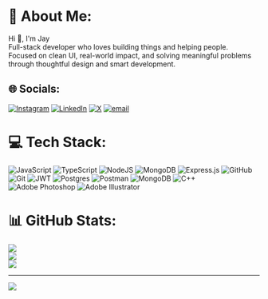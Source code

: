 # 💫 About Me:
Hi 👋, I'm Jay<br>Full-stack developer who loves building things and helping people. <br>Focused on clean UI, real-world impact, and solving meaningful problems through thoughtful design and smart development.


## 🌐 Socials:
[![Instagram](https://img.shields.io/badge/Instagram-%23E4405F.svg?logo=Instagram&logoColor=white)](https://instagram.com/jay__shende) [![LinkedIn](https://img.shields.io/badge/LinkedIn-%230077B5.svg?logo=linkedin&logoColor=white)](https://linkedin.com/in/jay-shende-2a5505209) [![X](https://img.shields.io/badge/X-black.svg?logo=X&logoColor=white)](https://x.com/JayShende17) [![email](https://img.shields.io/badge/Email-D14836?logo=gmail&logoColor=white)](mailto:jayshende1709@gmail.com) 

# 💻 Tech Stack:
![JavaScript](https://img.shields.io/badge/javascript-%23323330.svg?style=for-the-badge&logo=javascript&logoColor=%23F7DF1E) ![TypeScript](https://img.shields.io/badge/typescript-%23007ACC.svg?style=for-the-badge&logo=typescript&logoColor=white) ![NodeJS](https://img.shields.io/badge/node.js-6DA55F?style=for-the-badge&logo=node.js&logoColor=white) ![MongoDB](https://img.shields.io/badge/MongoDB-%234ea94b.svg?style=for-the-badge&logo=mongodb&logoColor=white) ![Express.js](https://img.shields.io/badge/express.js-%23404d59.svg?style=for-the-badge&logo=express&logoColor=%2361DAFB) ![GitHub](https://img.shields.io/badge/github-%23121011.svg?style=for-the-badge&logo=github&logoColor=white) ![Git](https://img.shields.io/badge/git-%23F05033.svg?style=for-the-badge&logo=git&logoColor=white) ![JWT](https://img.shields.io/badge/JWT-black?style=for-the-badge&logo=JSON%20web%20tokens) ![Postgres](https://img.shields.io/badge/postgres-%23316192.svg?style=for-the-badge&logo=postgresql&logoColor=white) ![Postman](https://img.shields.io/badge/Postman-FF6C37?style=for-the-badge&logo=postman&logoColor=white) ![MongoDB](https://img.shields.io/badge/MongoDB-%234ea94b.svg?style=for-the-badge&logo=mongodb&logoColor=white) ![C++](https://img.shields.io/badge/c++-%2300599C.svg?style=for-the-badge&logo=c%2B%2B&logoColor=white) ![Adobe Photoshop](https://img.shields.io/badge/adobe%20photoshop-%2331A8FF.svg?style=for-the-badge&logo=adobe%20photoshop&logoColor=white) ![Adobe Illustrator](https://img.shields.io/badge/adobe%20illustrator-%23FF9A00.svg?style=for-the-badge&logo=adobe%20illustrator&logoColor=white)
# 📊 GitHub Stats:
![](https://github-readme-stats.vercel.app/api?username=jayshende&theme=dark&hide_border=false&include_all_commits=true&count_private=true)<br/>
![](https://nirzak-streak-stats.vercel.app/?user=jayshende&theme=dark&hide_border=false)<br/>
![](https://github-readme-stats.vercel.app/api/top-langs/?username=jayshende&theme=dark&hide_border=false&include_all_commits=true&count_private=true&layout=compact)

---
[![](https://visitcount.itsvg.in/api?id=jayshende&icon=0&color=0)](https://visitcount.itsvg.in)

<!-- Proudly created with GPRM ( https://gprm.itsvg.in ) -->
